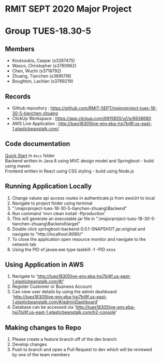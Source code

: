 # RMIT SEPT 2020 Major Project

# Group TUES-18.30-5

## Members
* Koutsoukis, Caspar (s3287475)
* Wasco, Christopher (s3780962)
* Chen, Wuchi        (s3716792)
* Zhuang, Tianchen (s3695116)
* Boughton, Lachlan (s3769219)

## Records

* Github repository : https://github.com/RMIT-SEPT/majorproject-tues-18-30-5-tianchen-zhuang
* ClickUp Workspace : https://app.clickup.com/6915855/v/l/s/6938680
* AWS Live Application : http://tues18305live-env.eba-hsi7bj9f.us-east-1.elasticbeanstalk.com/

## Code documentation

[Quick Start](/docs/README.md) in `docs` folder  
Backend written in Java 8 using MVC design model and Springboot - build using maven  
Frontend written in React using CSS styling - build using Node.js

## Running Application Locally
1. Change values api access routes in authenticate.js from awsUrl to local
2. Navigate to project folder using terminal
3. ".\majorproject-tues-18-30-5-tianchen-zhuang\Backend"
4. Run command 'mvn clean install -Pproduction'
5. This will generate an executable jar file in ".\majorproject-tues-18-30-5-tianchen-zhuang\Backend\target"
6. Double click springboot-backend-0.0.1-SNAPSHOT.jar.original and navigate to "http://localhost:8080/"
7. To close the application open resource monitor and navigate to the network tab
8. Using the PID of javaw.exe type taskkill -f -PID xxxx

## Using Application in AWS
1. Navigate to 'http://tues18305live-env.eba-hsi7bj9f.us-east-1.elasticbeanstalk.com/#/'
2. Register Customer or Business Account
3. Can view user details by using the admin dashboard 'http://tues18305live-env.eba-hsi7bj9f.us-east-1.elasticbeanstalk.com/#/adminDashboard'
4. Database can be accessed via 'http://tues18305live-env.eba-hsi7bj9f.us-east-1.elasticbeanstalk.com/h2-console'

## Making changes to Repo
1. Please create a feature branch off of the dev branch
2. Develop changes
3. Push to branch and open a Pull Request to dev which will be reviewed by one of the team members